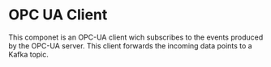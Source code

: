 # OPC UA Client

This componet is an OPC-UA client wich subscribes to the events produced by the OPC-UA server. This client forwards the incoming data points to a Kafka topic.

